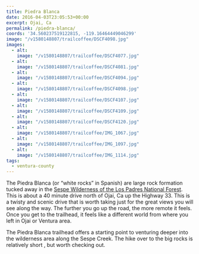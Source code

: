 ```yaml
---
title: Piedra Blanca
date: 2016-04-03T23:05:53+00:00
excerpt: Ojai, Ca
permalink: /piedra-blanca/
coords: '34.560237519122815, -119.16464449046299'
image: "/v1580148807/trailcoffee/DSCF4098.jpg"
images:
  - alt: 
    image: "/v1580148807/trailcoffee/DSCF4077.jpg"
  - alt: 
    image: "/v1580148807/trailcoffee/DSCF4081.jpg"
  - alt: 
    image: "/v1580148807/trailcoffee/DSCF4094.jpg"
  - alt: 
    image: "/v1580148807/trailcoffee/DSCF4098.jpg"
  - alt: 
    image: "/v1580148807/trailcoffee/DSCF4107.jpg"
  - alt: 
    image: "/v1580148807/trailcoffee/DSCF4109.jpg"
  - alt: 
    image: "/v1580148807/trailcoffee/DSCF4120.jpg"
  - alt: 
    image: "/v1580148807/trailcoffee/IMG_1067.jpg"
  - alt: 
    image: "/v1580148807/trailcoffee/IMG_1097.jpg"
  - alt: 
    image: "/v1580148807/trailcoffee/IMG_1114.jpg"
tags:
  - ventura-county
---
```

The Piedra Blanca (or “white rocks” in Spanish) are large rock formation tucked away in the <a href="http://www.fs.usda.gov/recarea/lpnf/recreation/hiking/recarea/?recid=11058&amp;actid=50">Sespe Wilderness of the Los Padres National Forest</a>. This is about a 40 minute drive north of Ojai, Ca up the Highway 33. This is a twisty and scenic drive that is worth taking just for the great views you will see along the way. The further you go up the road, the more remote it feels. Once you get to the trailhead, it feels like a different world from where you left in Ojai or Ventura area.

The Piedra Blanca trailhead offers a starting point to venturing deeper into the wilderness area along the Sespe Creek. The hike over to the big rocks is relatively short , but worth checking out.